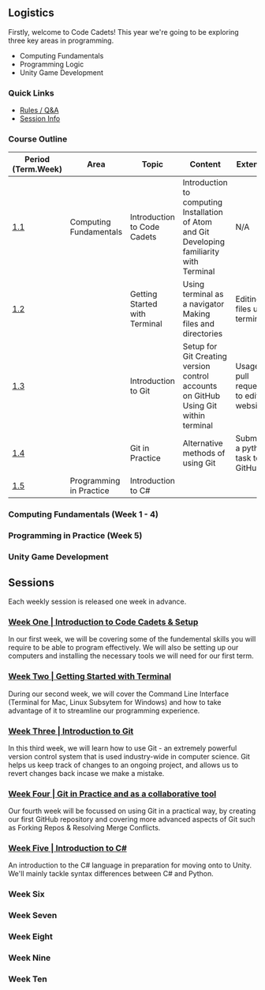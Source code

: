 [//]: # (This is the plan for Year Seven)

## Logistics

Firstly, welcome to Code Cadets! This year we're going to be exploring three key areas in programming.

- Computing Fundamentals
- Programming Logic
- Unity Game Development

### Quick Links

- [Rules / Q&A](guide.md)
- [Session Info](sessions.md)

### Course Outline

| Period (Term.Week) | Area                   | Topic                         | Content                                                                                     | Extension                                   |
|-----|------------------------|-------------------------------|---------------------------------------------------------------------------------------------|---------------------------------------------|
| [1.1](one.md)                | Computing Fundamentals | Introduction to Code Cadets   | Introduction to computing Installation of Atom and Git Developing familiarity with Terminal | N/A                                         |
| [1.2](two.md)                |                        | Getting Started with Terminal | Using terminal as a navigator Making files and directories                                  | Editing files using terminal                |
| [1.3](three.md)                |                        | Introduction to Git           | Setup for Git Creating version control accounts on GitHub Using Git within terminal         | Usage of pull requests to edit this website |
| [1.4](four.md)                |                        | Git in Practice               | Alternative methods of using Git                                                            | Submitting a python task to GitHub          |
| [1.5](five.md)                | Programming in Practice      | Introduction to C#            |                                                                                             |                                             |

### Computing Fundamentals (Week 1 - 4)

### Programming in Practice (Week 5)

### Unity Game Development

## Sessions

Each weekly session is released one week in advance.

### [Week One | Introduction to Code Cadets & Setup](one.md)

In our first week, we will be covering some of the fundemental skills you will require to be able to program effectively. We will also be setting up our computers and installing the necessary tools we will need for our first term.

###  [Week Two | Getting Started with Terminal](two.md)

During our second week, we will cover the Command Line Interface (Terminal for Mac, Linux Subsytem for Windows) and how to take advantage of it to streamline our programming experience.

###  [Week Three | Introduction to Git](three.md)

In this third week, we will learn how to use Git - an extremely powerful version control system that is used industry-wide in computer science. Git helps us keep track of changes to an ongoing project, and allows us to revert changes back incase we make a mistake.

###  [Week Four | Git in Practice and as a collaborative tool](four.md)

Our fourth week will be focussed on using Git in a practical way, by creating our first GitHub repository and covering more advanced aspects of Git such as Forking Repos & Resolving Merge Conflicts.

###  [Week Five | Introduction to C#](five.md)

An introduction to the C# language in preparation for moving onto to Unity. We'll mainly tackle syntax differences between C# and Python.

###  Week Six

###  Week Seven

###  Week Eight

### Week Nine

### Week Ten
